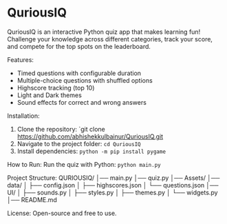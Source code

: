 # QuriousIQ

QuriousIQ is an interactive Python quiz app that makes learning fun! Challenge your knowledge across different categories, track your score, and compete for the top spots on the leaderboard.

Features:
- Timed questions with configurable duration
- Multiple-choice questions with shuffled options
- Highscore tracking (top 10)
- Light and Dark themes
- Sound effects for correct and wrong answers

Installation:
1. Clone the repository: `git clone https://github.com/abhishekkulbainur/QuriousIQ.git
2. Navigate to the project folder: `cd QuriousIQ`
3. Install dependencies: `python -m pip install pygame`

How to Run:
Run the quiz with Python: `python main.py`

Project Structure:
QURIOUSIQ/
│── main.py
│── quiz.py
│── Assets/
│── data/
│   ├── config.json
│   ├── highscores.json
│   └── questions.json
│── UI/
│   ├── sounds.py
│   ├── styles.py
│   ├── themes.py
│   └── widgets.py
│── README.md

License:
Open-source and free to use.
